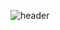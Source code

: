 ![header](https://capsule-render.vercel.app/api?type=slice&color=light%20green&height=300&section=header&text=capsule%20render&fontSize=90)

<!---
GHLis20/GHLis20 is a ✨ special ✨ repository because its `README.md` (this file) appears on your GitHub profile.
You can click the Preview link to take a look at your changes.
--->
